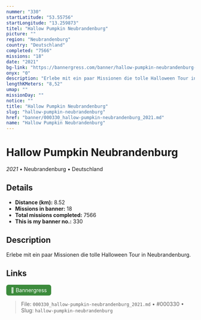 ```yaml
---
nummer: "330"
startLatitude: "53.55756"
startLongitude: "13.259873"
titel: "Hallow Pumpkin Neubrandenburg"
picture: ""
region: "Neubrandenburg"
country: "Deutschland"
completed: "7566"
missions: "18"
date: "2021"
bg-link: "https://bannergress.com/banner/hallow-pumpkin-neubrandenburg-482b"
onyx: "0"
description: "Erlebe mit ein paar Missionen die tolle Halloween Tour in Neubrandenburg."
lengthKMeters: "8,52"
umap: ""
missionDay: ""
notice: ""
title: "Hallow Pumpkin Neubrandenburg"
slug: "hallow-pumpkin-neubrandenburg"
href: "banner/000330_hallow-pumpkin-neubrandenburg_2021.md"
name: "Hallow Pumpkin Neubrandenburg"
---
```

# Hallow Pumpkin Neubrandenburg

*2021* • Neubrandenburg • Deutschland





## Details
- **Distance (km):** 8.52
- **Missions in banner:** 18
- **Total missions completed:** 7566
- **This is my banner no.:** 330



## Description
Erlebe mit ein paar Missionen die tolle Halloween Tour in Neubrandenburg.



## Links
<a href="https://bannergress.com/banner/hallow-pumpkin-neubrandenburg-482b" target="_blank" style="display:inline-block;margin-right:8px;padding:6px 12px;background:#3c8b3c;color:#fff;text-decoration:none;border-radius:6px;">🔗 Bannergress</a>



> File: `000330_hallow-pumpkin-neubrandenburg_2021.md`
> • #000330
> • Slug: `hallow-pumpkin-neubrandenburg`
